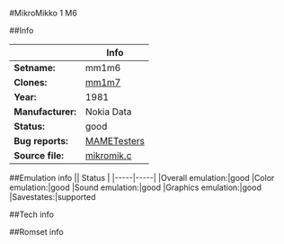 #MikroMikko 1 M6

##Info

||Info|
|-----|-----|
|**Setname:**|mm1m6
|**Clones:**|[mm1m7](mm1m7.md)
|**Year:**|1981
|**Manufacturer:**|Nokia Data
|**Status:**|good
|**Bug reports:**|[MAMETesters](http://mametesters.org/view_all_set.php?type=1&temporary=y&search=mikromik.c)
|**Source file:**|[mikromik.c](https://github.com/mamedev/mame/blob/master/src/mess/drivers/mikromik.c)

##Emulation info
|| Status |
|-----|-----|
|Overall emulation:|good
|Color emulation:|good
|Sound emulation:|good
|Graphics emulation:|good
|Savestates:|supported

##Tech info

##Romset info

<!--- START OF EDITED COMMENT DO NOT TOUCH TEXT ABOVE-->
